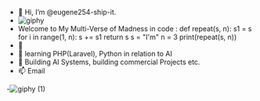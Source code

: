 
- 👋 Hi, I’m @eugene254-ship-it. 
- ![giphy](https://user-images.githubusercontent.com/72182017/174579206-3741b946-86e4-4c99-afac-1d43a0fbb280.gif)   
- Welcome to My Multi-Verse of Madness in code :
def repeat(s, n): s1 = s for i in range(1, n): s += s1 return s
s = "I'm"
n = 3
print(repeat(s, n))        
- 👀 
- 🌱 learning PHP(Laravel), Python in relation to AI
- 💞️  Building AI Systems, building commercial Projects etc.
- 📫 Email 
<!---
eugene254-ship-it/eugene254-ship-it is a ✨ special ✨ repository because its `README.md` (this file) appears on your GitHub profile.
You can click the Preview link to take a look at your changes.
--->
-![giphy (1)](https://user-images.githubusercontent.com/72182017/174579880-5834c10f-2f6b-4ee2-a8e4-4d7db2de3882.gif)
